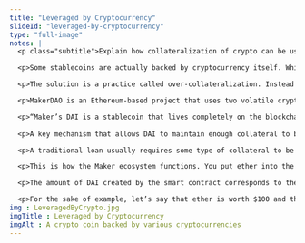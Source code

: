 ```yaml
--- 
title: "Leveraged by Cryptocurrency"
slideId: "leveraged-by-cryptocurrency"
type: "full-image"
notes: |
  <p class="subtitle">Explain how collateralization of crypto can be used to create stablecoins</p>

  <p>Some stablecoins are actually backed by cryptocurrency itself. While this seems like an impossible prospect considering the volatility of cryptocurrency, projects have created ecosystems that have been able to maintain a relatively stable value. To ensure some stability, this type of stablecoin is usually backed by the more stable cryptocurrencies, mainly bitcoin and ether. To further ensure price stability, cryptocurrency backed stablecoins can be backed by more than one cryptocurrency; if you spread your backing assets among several cryptocurrencies, there is less chance of experiencing overall volatility compared to relying on one cryptocurrency to hold its value. However, cryptocurrency backed stablecoins are more likely to see fluctuation in price when compared to cash backed stablecoins. </p>

  <p>The solution is a practice called over-collateralization. Instead of a fiat backed stablecoin that is backed by a 1:1 token to cash reserve, crypto-backed stablecoins are often backed by a 1:>1 token to cryptocurrency reserve. Simply put, since cryptocurrency is more likely to fluctuate than fiat currency, the reserves have to amount to more than the value of tokens in circulation. With this method, price drops of the backing assets can occur without the stablecoin losing value. Since the backing asset is a cryptocurrency, not only is there transparency within the stablecoin contract, there is also a transparent blockchain that is recording the history of the backing cryptocurrencies. Transparency can be achieved without the help of a third party.</p>

  <p>MakerDAO is an Ethereum-based project that uses two volatile cryptocurrencies to stabilize a third.. Basically, MakerDAO uses ether and the Maker token in order to stabilize the price of a third cryptocurrency, DAI. Despite this somewhat complex ecosystem, DAI is supposed to remain around 1 USD. DAI has been battle-tested; the price of ether saw drastic drops in 2018, however, DAI maintained 93% of its value and quickly returned to 1 USD.</p>

  <p>“Maker’s DAI is a stablecoin that lives completely on the blockchain chain with its stability unmediated by the legal system or trusted counterparties.” -Gregory DiPrisco</p>
  
  <p>A key mechanism that allows DAI to maintain enough collateral to back its tokens is what is known as a Collateralized Debt Position (CDP). The amount of ether that has to be staked in order to create a DAI token is variable. Usually, it takes about 1.5 ether to create a dollar amount of DAI. For example, $150 worth of ether can be leveraged to create 100 DAI. If the price begins to fall, the amount of ether required to create DAI may be decreased in the hopes that more money will be injected into the Maker ecosystem. The Maker token is used to pay for fees on the network. It is not mineable and the token supply is managed in order to stabilize the price of DAI. This process is facilitated through a smart contract that creates collateralized debt positions.</p>

  <p>A traditional loan usually requires some type of collateral to be posted in return for borrowed cash. However, if the value of the posted collateral decreases, the lender may ask for the loan to be paid back, as the value of the collateral could no longer mitigate a default on the loan repayment. Basically, there are no assets to liquidate if the loan is not being repaid. If the collateral maintains value and the loan is not being repaid, the collateral could be liquidated. </p>

  <p>This is how the Maker ecosystem functions. You put ether into the Collateralized Debt Position (CDP) smart contract as collateral and receive a corresponding loan in DAI. If the value of ether goes up, there is no problem as the loan remains overcollateralized. If the value of ether goes below a certain point, you have to repay the loan. Otherwise the ether is sold off to pay back the loan. </p>

  <p>The amount of DAI created by the smart contract corresponds to the amount of ether sent. This ratio is fixed by the Maker network, but can be amended to stabilize the price of DAI if there is a significant fluctuation in ether’s price.</p>

  <p>For the sake of example, let’s say that ether is worth $100 and the collateralization ratio set by Maker is 150%. Sending 1 ether (valued at $100) will result in the smart contract creating 100 DAI. If I send 1 ether ($100) into the CDP smart contract, then I am now able to create 66 DAI. This means that, at the current value of ether, each 100 DAI that I’ve created is backed by 1.5 ether collateral. Once you pay back the DAI, you receive the ether originally sent to the contract. Your collateral is returned. Once this occurs, the DAI is burned, or digitally destroyed.</p>
img : LeveragedByCrypto.jpg
imgTitle : Leveraged by Cryptocurrency
imgAlt : A crypto coin backed by various cryptocurrencies
---
```

